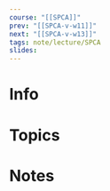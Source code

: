 ```yaml
---
course: "[[SPCA]]"
prev: "[[SPCA-v-w11]]"
next: "[[SPCA-v-w13]]"
tags: note/lecture/SPCA
slides:
---
```



# Info


# Topics


# Notes